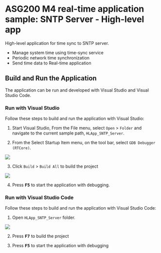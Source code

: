# ASG200 M4 real-time application sample: SNTP Server - High-level app


High-level application for time sync to SNTP server.

* Manage system time using time-sync service
* Periodic network time synchronization
* Send time data to Real-time application



## Build and Run the Application

The application can be run and developed with Visual Studio and Visual Studio Code.

### Run with Visual Studio

Follow these steps to build and run the application with Visual Studio:

1. Start Visual Studio, From the File menu, select `Open` > `Folder` and navigate to the current sample path, `HLApp_SNTP_Server`.

2. From the Select Startup Item menu, on the tool bar, select `GDB Debugger (RTCore)`.

<img src="https://github.com/WIZnet-Azure-Sphere/ASG200_App/blob/master/Docs/references/visual-studio-select-gdb-debugger-rt.png?raw=true"/>


3. Click `Build` > `Build All` to build the project

<img src="https://github.com/WIZnet-Azure-Sphere/ASG200_App/blob/master/Docs/references/visual-studio-build-the-project.png?raw=true">

4. Press <kbd>**F5**</kbd> to start the application with debugging.


### Run with Visual Studio Code

Follow these steps to build and run the application with Visual Studio Code:

1. Open `HLApp_SNTP_Server` folder.

<img src="https://github.com/WIZnet-Azure-Sphere/ASG200_App/blob/master/Docs/references/visual-studio-code-open-project-folder.png?raw=true">


2. Press <kbd>**F7**</kbd> to build the project

3. Press <kbd>**F5**</kbd> to start the application with debugging
